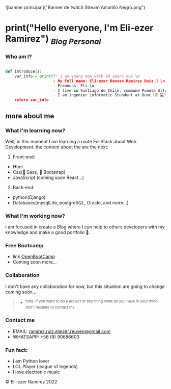 ![banner principal]("Banner de twitch Stream Amarillo Negro.png")
# print("Hello everyone, I'm Eli-ezer Ramirez")   <sub> *Blog Personal* </sub>

<!-- here are information that who i am-->
### Who am I?

```python

def introduce():
    var_info = print(f" I am young man with 20 years age \n
                     - My Full name: Eli-ezer Reuven Ramirez Ruiz 🧔 \n
                     - Pronouns: Eli \n
                     - I live in Santiago de Chile, commune Puente Alto (🇨🇱) \n
                     - I am ingenier informatic Stundent at Duoc UC 💻")
    return var_info
```

## more about me
<!-- what i am learning -->
### What I'm learning now?
Well, in this moment I am learning a route FullStack about Web Development.
the content about the are the next:
1. Front-end:
 - Html 
 - Css(🤏 Sass, 🤟 Bootstrap)
 - JavaScript (coming soon React...)

2. Back-end:
 - python(Django)
 - Databases(mysqlLite, postgreSQL, Oracle, and more...)

<!-- What i do now -->
### What I'm working now?
I am focused in create a Blog where I can help to others developers with my knowledge and make a good portfolio 📰.

<!-- Free resources -->
### Free Bootcamp 
- link [OpenBootCamp](https://campus.open-bootcamp.com/)
- Coming soon more...

<!-- Collaboration -->
### Collaboration
I don't have any collaboration for now, but this situation are going to change coming soon...
> - <sup>note: if you want to do a project or any thing what do you have in your mind, don't hesitate to contact me</sup>


<!-- Contatct me -->
### Contact me 
- EMAIL: ramirez.ruiz.eliezer.reuven@gmail.com
- WHATSAPP: +56 (9) 90686603

<!-- Fun fact about me -->
### Fun fact:
- I am Python lover 
- LOL Player (league of legends)
- I love electronic music

<!--Copyright -->
©️ Eli-ezer Ramirez 2022
